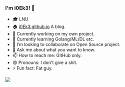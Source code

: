 ### I'm i0Ek3! 👏

- 🎓 LNU
- 🏠 [i0Ek3.github.io](https://i0ek3.github.io) A blog.
- 🔭 Currently working on my own project.
- 🌱 Currently learning Golang/ML/DL etc.
- 👯 I’m looking to collaborate on Open Source project.
- 💬 Ask me about what you want to know.
- 📫 How to reach me: GitHub only.
- 😄 Pronouns: I don't give a shit.
- ⚡ Fun fact: Fat guy.

<img src="https://github-readme-stats.vercel.app/api?username=i0Ek3&show_icons=true&hide_border=true&theme=radical" />

